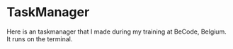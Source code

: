 # TaskManager
Here is an taskmanager that I made during my training at BeCode, Belgium. It runs on the terminal.
